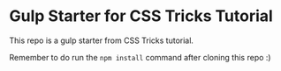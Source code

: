 # Gulp Starter for CSS Tricks Tutorial  

This repo is a gulp starter from CSS Tricks tutorial. 

Remember to do run the `npm install` command after cloning this repo :) 